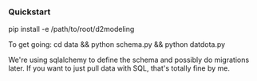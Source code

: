 ### Quickstart

pip install -e /path/to/root/d2modeling


To get going:
    cd data && python schema.py && python datdota.py

We're using sqlalchemy to define the schema and possibly do migrations later. If you want to just pull data with SQL, that's totally fine by me.
